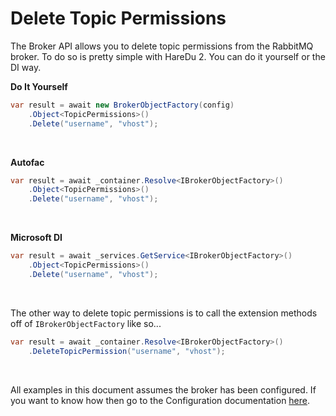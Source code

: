 # Delete Topic Permissions

The Broker API allows you to delete topic permissions from the RabbitMQ broker. To do so is pretty simple with HareDu 2. You can do it yourself or the DI way.

**Do It Yourself**

```c#
var result = await new BrokerObjectFactory(config)
    .Object<TopicPermissions>()
    .Delete("username", "vhost");
```
<br>

**Autofac**

```c#
var result = await _container.Resolve<IBrokerObjectFactory>()
    .Object<TopicPermissions>()
    .Delete("username", "vhost");
```
<br>

**Microsoft DI**

```c#
var result = await _services.GetService<IBrokerObjectFactory>()
    .Object<TopicPermissions>()
    .Delete("username", "vhost");
```
<br>

The other way to delete topic permissions is to call the extension methods off of ```IBrokerObjectFactory``` like so...

```c#
var result = await _container.Resolve<IBrokerObjectFactory>()
    .DeleteTopicPermission("username", "vhost");
```

<br>

All examples in this document assumes the broker has been configured. If you want to know how then go to the Configuration documentation [here](https://github.com/ahives/HareDu3/blob/master/docs/configuration.md).

